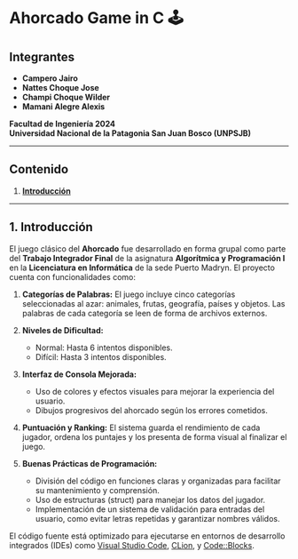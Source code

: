 # Ahorcado Game in C 🕹

## Integrantes

- **Campero Jairo**
- **Nattes Choque Jose**
- **Champi Choque Wilder**
- **Mamani Alegre Alexis**

**Facultad de Ingeniería 2024**  
**Universidad Nacional de la Patagonia San Juan Bosco (UNPSJB)**  

___

## Contenido

1. **[Introducción](#1-introducción)**

___

## 1. Introducción

El juego clásico del **Ahorcado** fue desarrollado en forma grupal como parte del **Trabajo Integrador Final** de la asignatura **Algorítmica y Programación I** en la **Licenciatura en Informática** de la sede Puerto Madryn. El proyecto cuenta con funcionalidades como:

1. **Categorías de Palabras:** El juego incluye cinco categorías seleccionadas al azar: animales, frutas, geografía, países y objetos. Las palabras de cada categoría se leen de forma de archivos externos.

2. **Niveles de Dificultad:**

    - Normal: Hasta 6 intentos disponibles.
    - Difícil: Hasta 3 intentos disponibles.

3. **Interfaz de Consola Mejorada:**

    - Uso de colores y efectos visuales para mejorar la experiencia del usuario.
    - Dibujos progresivos del ahorcado según los errores cometidos.

4. **Puntuación y Ranking:**
El sistema guarda el rendimiento de cada jugador, ordena los puntajes y los presenta de forma visual al finalizar el juego.

5. **Buenas Prácticas de Programación:**

    - División del código en funciones claras y organizadas para facilitar su mantenimiento y comprensión.
    - Uso de estructuras (struct) para manejar los datos del jugador.
    - Implementación de un sistema de validación para entradas del usuario, como evitar letras repetidas y garantizar nombres válidos.

El código fuente está optimizado para ejecutarse en entornos de desarrollo integrados (IDEs) como [Visual Studio Code](https://code.visualstudio.com/), [CLion](https://www.jetbrains.com/clion/), y [Code::Blocks](http://www.codeblocks.org/).
